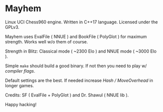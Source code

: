 # Mayhem

Linux UCI Chess960 engine.
Written in C++17 language.
Licensed under the GPLv3.

Mayhem uses EvalFile ( NNUE ) and BookFile ( PolyGlot ) for maximum strength.
Works well w/o them of course.

Strength in Blitz: Classical mode ( ~2300 Elo ) and NNUE mode ( ~3000 Elo ).

Simple `make` should build a good binary.
If not then you need to play w/ *compiler flags*.

Default settings are the best.
If needed increase _Hash / MoveOverhead_ in longer games.

Credits: SF ( EvalFile + PolyGlot ) and Dr. Shawul ( NNUE lib ).

Happy hacking!
